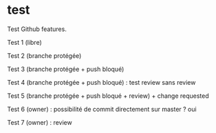 # test
Test Github features.

Test 1 (libre)

Test 2 (branche protégée)

Test 3 (branche protégée + push bloqué)

Test 4 (branche protégée + push bloqué) : test review sans review 

Test 5 (branche protégée + push bloqué + review) + change requested

Test 6 (owner) : possibilité de commit directement sur master ? oui

Test 7 (owner) : review
